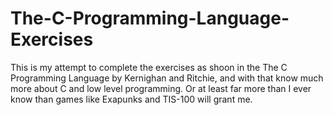 # The-C-Programming-Language-Exercises
This is my attempt to complete the exercises as shoon in the The C Programming Language by Kernighan and Ritchie, and with that know much more about C and low level programming.  Or at least far more than I ever know than games like Exapunks and TIS-100 will grant me.
